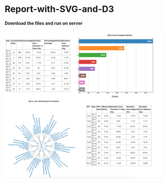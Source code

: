 # Report-with-SVG-and-D3
#### Download the files and run on server
![](assets/1.png)
![](assets/2.png)
